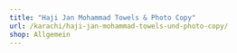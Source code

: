 ```yaml
---
title: "Haji Jan Mohammad Towels & Photo Copy"
url: /karachi/haji-jan-mohammad-towels-und-photo-copy/
shop: Allgemein
---
```

